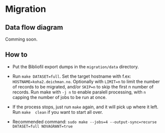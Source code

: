 # Migration

## Data flow diagram

Comming soon.

## How to

* Put the Bibliofil export dumps in the `migration/data` directory.

* Run `make DATASET=full`. Set the target hostname with f.ex: `HOSTNAME=koha2.deichman.no`. Optionally with `LIMIT=n` to limit the number of records to be migrated, and/or `SKIP=n` to skip the first n number of records. Run make with `-j n` to enable paralell processing, with `n` capping the number of jobs to be run at once.

* If the process stops, just run `make` again, and it will pick up where it left. Run `make  clean` if you want to start all over.

* Recommended command: `sudo make --jobs=4 --output-sync=recurse DATASET=full NOVAGRANT=true`